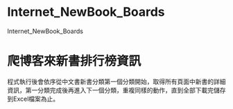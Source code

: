 # Internet_NewBook_Boards
Internet_NewBook_Boards

# 爬博客來新書排行榜資訊
程式執行後會依序從中文書新書分類第一個分類開始，取得所有頁面中新書的詳細資訊，第一分類完成後再進入下一個分類，重複同樣的動作，直到全部下載完儲存到Excel檔案為止。
